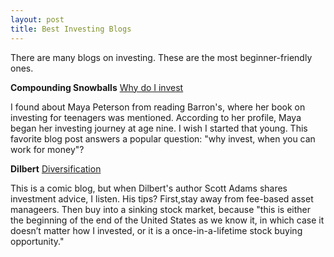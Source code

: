 ```yaml
---
layout: post
title: Best Investing Blogs
---
```


There are many blogs on investing. These are the most beginner-friendly ones.

**Compounding Snowballs** [Why do I invest](http://compoundingsnowballs.blogspot.com/2017/06/why-do-i-invest.html) 


I found about Maya Peterson from reading Barron's, where her book on investing for teenagers was mentioned. According to her profile, Maya began her investing journey at age nine. I wish I started that young. This favorite blog post answers a popular question: "why invest, when you can work for money"?

**Dilbert** [Diversification](http://blog.dilbert.com/2008/10/15/diversification/)

This is a comic blog, but when Dilbert's author Scott Adams shares investment advice, I listen. His tips? First,stay away from fee-based asset manageers. Then buy into a sinking stock market, because "this is either the beginning of the end of the United States as we know it, in which case it doesn’t matter how I invested, or it is a once-in-a-lifetime stock buying opportunity."